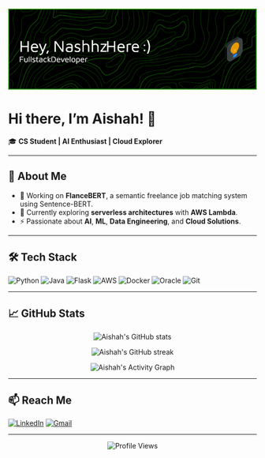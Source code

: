 <!-- Banner Image -->
<p align="center">
  <img src="./github-header-image.png" alt="Header" />
</p>

# Hi there, I’m Aishah! 👋

🎓 **CS Student | AI Enthusiast | Cloud Explorer**

---

## 🚀 About Me

- 🔭 Working on **FlanceBERT**, a semantic freelance job matching system using Sentence-BERT.
- 🌱 Currently exploring **serverless architectures** with **AWS Lambda**.
- ⚡ Passionate about **AI**, **ML**, **Data Engineering**, and **Cloud Solutions**.

---

## 🛠️ Tech Stack

![Python](https://img.shields.io/badge/Python-3776AB?style=for-the-badge&logo=python&logoColor=white)
![Java](https://img.shields.io/badge/Java-ED8B00?style=for-the-badge&logo=oracle&logoColor=white)
![Flask](https://img.shields.io/badge/Flask-000000?style=for-the-badge&logo=flask&logoColor=white)
![AWS](https://img.shields.io/badge/AWS-232F3E?style=for-the-badge&logo=amazon-aws&logoColor=white)
![Docker](https://img.shields.io/badge/Docker-2496ED?style=for-the-badge&logo=docker&logoColor=white)
![Oracle](https://img.shields.io/badge/Oracle-F80000?style=for-the-badge&logo=oracle&logoColor=white)
![Git](https://img.shields.io/badge/Git-F05032?style=for-the-badge&logo=git&logoColor=white)

---

## 📈 GitHub Stats

<p align="center">
  <img src="https://github-readme-stats.vercel.app/api?username=Nashhz&show_icons=true&theme=radical" alt="Aishah's GitHub stats" />
</p>

<p align="center">
  <img src="https://github-readme-streak-stats.herokuapp.com/?user=Nashhz&theme=radical" alt="Aishah's GitHub streak" />
</p>

<p align="center">
  <img src="https://github-readme-activity-graph.cyclic.app/graph?username=Nashhz&theme=radical" alt="Aishah's Activity Graph" />
</p>

---

## 📫 Reach Me

[![LinkedIn](https://img.shields.io/badge/LinkedIn-0A66C2?style=for-the-badge&logo=linkedin&logoColor=white)]([https://linkedin.com/in/yourlinkedin](https://www.linkedin.com/in/nur-aishah-hisham-054a13222/))
[![Gmail](https://img.shields.io/badge/Email-D14836?style=for-the-badge&logo=gmail&logoColor=white)](mailto:nuraishahmohdhisham@gmail.com)

---

<p align="center">
  <img src="https://komarev.com/ghpvc/?username=Nashhz&label=Profile%20Views&color=0e75b6&style=flat" alt="Profile Views" />
</p>
